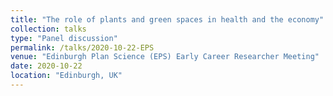 ```yaml
---
title: "The role of plants and green spaces in health and the economy"
collection: talks
type: "Panel discussion"
permalink: /talks/2020-10-22-EPS
venue: "Edinburgh Plan Science (EPS) Early Career Researcher Meeting"
date: 2020-10-22
location: "Edinburgh, UK"
---
```


